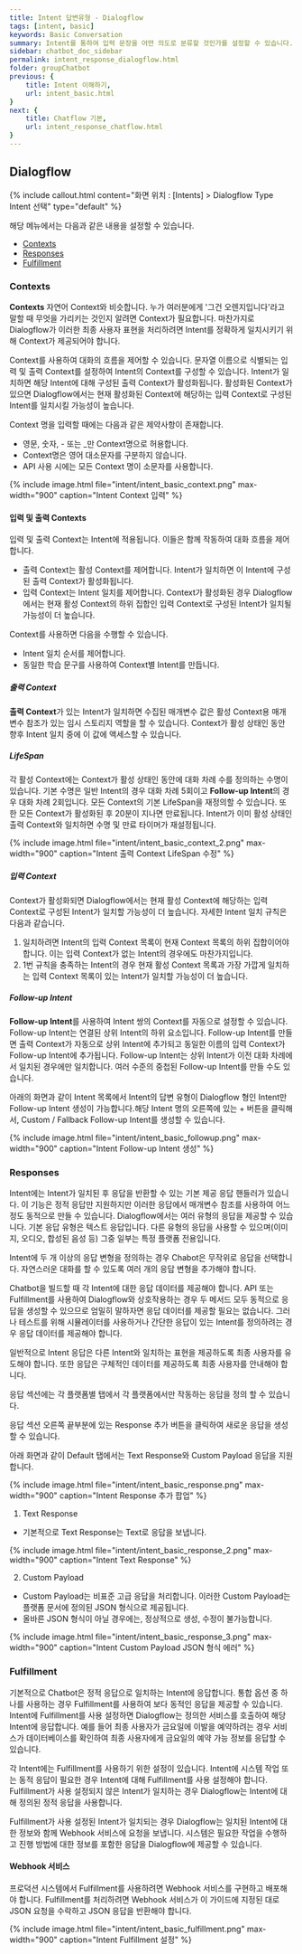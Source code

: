 ```yaml
---
title: Intent 답변유형 - Dialogflow
tags: [intent, basic]
keywords: Basic Conversation
summary: Intent를 통하여 입력 문장을 어떤 의도로 분류할 것인가를 설정할 수 있습니다.
sidebar: chatbot_doc_sidebar
permalink: intent_response_dialogflow.html
folder: groupChatbot
previous: {
    title: Intent 이해하기, 
    url: intent_basic.html
}
next: {
    title: Chatflow 기본,
    url: intent_response_chatflow.html
}
---
```


## Dialogflow
{% include callout.html content="화면 위치 : [Intents] > Dialogflow Type Intent 선택" type="default" %}

해당 메뉴에서는 다음과 같은 내용을 설정할 수 있습니다.<br/> 
 - [Contexts](intent_response_dialogflow.html#contexts)
 - [Responses](intent_response_dialogflow.html#responses)
 - [Fulfillment](intent_response_dialogflow.html#fulfillment)

### Contexts

**Contexts** 자연어 Context와 비슷합니다. 누가 여러분에게 '그건 오렌지입니다'라고 말할 때 무엇을 가리키는 것인지 알려면 Context가 필요합니다. 마찬가지로 Dialogflow가 이러한 최종 사용자 표현을 처리하려면 Intent를 정확하게 일치시키기 위해 Context가 제공되어야 합니다.

Context를 사용하여 대화의 흐름을 제어할 수 있습니다. 문자열 이름으로 식별되는 입력 및 출력 Context를 설정하여 Intent의 Context를 구성할 수 있습니다. Intent가 일치하면 해당 Intent에 대해 구성된 출력 Context가 활성화됩니다. 활성화된 Context가 있으면 Dialogflow에서는 현재 활성화된 Context에 해당하는 입력 Context로 구성된 Intent를 일치시킬 가능성이 높습니다.

Context 명을 입력할 때에는 다음과 같은 제약사항이 존재합니다.

- 영문, 숫자, - 또는 _만 Context명으로 허용합니다.
- Context명은 영어 대소문자를 구분하지 않습니다.
- API 사용 시에는 모든 Context 명이 소문자를 사용합니다.

{% include image.html file="intent/intent_basic_context.png" max-width="900" caption="Intent Context 입력" %} 

#### 입력 및 출력 Contexts

입력 및 출력 Context는 Intent에 적용됩니다. 이들은 함께 작동하여 대화 흐름을 제어합니다.

- 출력 Context는 활성 Context를 제어합니다. Intent가 일치하면 이 Intent에 구성된 출력 Context가 활성화됩니다.
- 입력 Context는 Intent 일치를 제어합니다. Context가 활성화된 경우 Dialogflow에서는 현재 활성 Context의 하위 집합인 입력 Context로 구성된 Intent가 일치될 가능성이 더 높습니다.

Context를 사용하면 다음을 수행할 수 있습니다.

- Intent 일치 순서를 제어합니다.
- 동일한 학습 문구를 사용하여 Context별 Intent를 만듭니다.

##### 출력 Context

**출력 Context**가 있는 Intent가 일치하면 수집된 매개변수 값은 활성 Context용 매개변수 참조가 있는 임시 스토리지 역할을 할 수 있습니다. Context가 활성 상태인 동안 향후 Intent 일치 중에 이 값에 액세스할 수 있습니다.

##### LifeSpan

각 활성 Context에는 Context가 활성 상태인 동안에 대화 차례 수를 정의하는 수명이 있습니다. 기본 수명은 일반 Intent의 경우 대화 차례 5회이고 **Follow-up Intent**의 경우 대화 차례 2회입니다. 모든 Context의 기본 LifeSpan을 재정의할 수 있습니다. 또한 모든 Context가 활성화된 후 20분이 지나면 만료됩니다. Intent가 이미 활성 상태인 출력 Context와 일치하면 수명 및 만료 타이머가 재설정됩니다.

{% include image.html file="intent/intent_basic_context_2.png" max-width="900" caption="Intent 출력 Context LifeSpan 수정" %} 

##### 입력 Context

Context가 활성화되면 Dialogflow에서는 현재 활성 Context에 해당하는 입력 Context로 구성된 Intent가 일치할 가능성이 더 높습니다. 자세한 Intent 일치 규칙은 다음과 같습니다.

1. 일치하려면 Intent의 입력 Context 목록이 현재 Context 목록의 하위 집합이어야 합니다. 이는 입력 Context가 없는 Intent의 경우에도 마찬가지입니다.
2. 1번 규칙을 충족하는 Intent의 경우 현재 활성 Context 목록과 가장 가깝게 일치하는 입력 Context 목록이 있는 Intent가 일치할 가능성이 더 높습니다.

##### Follow-up Intent

**Follow-up Intent**를 사용하여 Intent 쌍의 Context를 자동으로 설정할 수 있습니다. Follow-up Intent는 연결된 상위 Intent의 하위 요소입니다. Follow-up Intent를 만들면 출력 Context가 자동으로 상위 Intent에 추가되고 동일한 이름의 입력 Context가 Follow-up Intent에 추가됩니다. Follow-up Intent는 상위 Intent가 이전 대화 차례에서 일치된 경우에만 일치합니다. 여러 수준의 중첩된 Follow-up Intent를 만들 수도 있습니다.

아래의 화면과 같이 Intent 목록에서 Intent의 답변 유형이 Dialogflow 형인 Intent만 Follow-up Intent 생성이 가능합니다.해당 Intent 명의 오른쪽에 있는 + 버튼을 클릭해서, Custom / Fallback Follow-up Intent를 생성할 수 있습니다.

{% include image.html file="intent/intent_basic_followup.png" max-width="900" caption="Intent Follow-up Intent 생성" %} 

### Responses

Intent에는 Intent가 일치된 후 응답을 반환할 수 있는 기본 제공 응답 핸들러가 있습니다. 이 기능은 정적 응답만 지원하지만 이러한 응답에서 매개변수 참조를 사용하여 어느 정도 동적으로 만들 수 있습니다. Dialogflow에서는 여러 유형의 응답을 제공할 수 있습니다. 기본 응답 유형은 텍스트 응답입니다. 다른 유형의 응답을 사용할 수 있으며(이미지, 오디오, 합성된 음성 등) 그중 일부는 특정 플랫폼 전용입니다.

Intent에 두 개 이상의 응답 변형을 정의하는 경우 Chabot은 무작위로 응답을 선택합니다. 자연스러운 대화를 할 수 있도록 여러 개의 응답 변형을 추가해야 합니다.

Chatbot을 빌드할 때 각 Intent에 대한 응답 데이터를 제공해야 합니다. API 또는 Fulfillment를 사용하여 Dialogflow와 상호작용하는 경우 두 메서드 모두 동적으로 응답을 생성할 수 있으므로 엄밀히 말하자면 응답 데이터를 제공할 필요는 없습니다. 그러나 테스트를 위해 시뮬레이터를 사용하거나 간단한 응답이 있는 Intent를 정의하려는 경우 응답 데이터를 제공해야 합니다.

일반적으로 Intent 응답은 다른 Intent와 일치하는 표현을 제공하도록 최종 사용자를 유도해야 합니다. 또한 응답은 구체적인 데이터를 제공하도록 최종 사용자를 안내해야 합니다. 

응답 섹션에는 각 플랫폼별 탭에서 각 플랫폼에서만 작동하는 응답을 정의 할 수 있습니다.

응답 섹션 오른쪽 끝부분에 있는 Response 추가 버튼을 클릭하여 새로운 응답을 생성할 수 있습니다. 

아래 화면과 같이 Default 탭에서는 Text Response와 Custom Payload 응답을 지원합니다. 

{% include image.html file="intent/intent_basic_response.png" max-width="900" caption="Intent Response 추가 팝업" %} 

1. Text Response
 - 기본적으로 Text Response는 Text로 응답을 보냅니다.

{% include image.html file="intent/intent_basic_response_2.png" max-width="900" caption="Intent Text Response" %} 

2. Custom Payload
 - Custom Payload는 비표준 고급 응답을 처리합니다. 이러한 Custom Payload는 플랫폼 문서에 정의된 JSON 형식으로 제공됩니다.
 - 올바른 JSON 형식이 아닐 경우에는, 정상적으로 생성, 수정이 불가능합니다.

{% include image.html file="intent/intent_basic_response_3.png" max-width="900" caption="Intent Custom Payload JSON 형식 에러" %} 

### Fulfillment

기본적으로 Chatbot은 정적 응답으로 일치하는 Intent에 응답합니다. 통합 옵션 중 하나를 사용하는 경우 Fulfillment를 사용하여 보다 동적인 응답을 제공할 수 있습니다. Intent에 Fulfillment를 사용 설정하면 Dialogflow는 정의한 서비스를 호출하여 해당 Intent에 응답합니다. 예를 들어 최종 사용자가 금요일에 이발을 예약하려는 경우 서비스가 데이터베이스를 확인하여 최종 사용자에게 금요일의 예약 가능 정보를 응답할 수 있습니다.

각 Intent에는 Fulfillment를 사용하기 위한 설정이 있습니다. Intent에 시스템 작업 또는 동적 응답이 필요한 경우 Intent에 대해 Fulfillment를 사용 설정해야 합니다. Fulfillment가 사용 설정되지 않은 Intent가 일치하는 경우 Dialogflow는 Intent에 대해 정의된 정적 응답을 사용합니다.

Fulfillment가 사용 설정된 Intent가 일치되는 경우 Dialogflow는 일치된 Intent에 대한 정보와 함께 Webhook 서비스에 요청을 보냅니다. 시스템은 필요한 작업을 수행하고 진행 방법에 대한 정보를 포함한 응답을 Dialogflow에 제공할 수 있습니다. 

#### Webhook 서비스

프로덕션 시스템에서 Fulfillment를 사용하려면 Webhook 서비스를 구현하고 배포해야 합니다. Fulfillment를 처리하려면 Webhook 서비스가 이 가이드에 지정된 대로 JSON 요청을 수락하고 JSON 응답을 반환해야 합니다.

{% include image.html file="intent/intent_basic_fulfillment.png" max-width="900" caption="Intent Fulfillment 설정" %} 